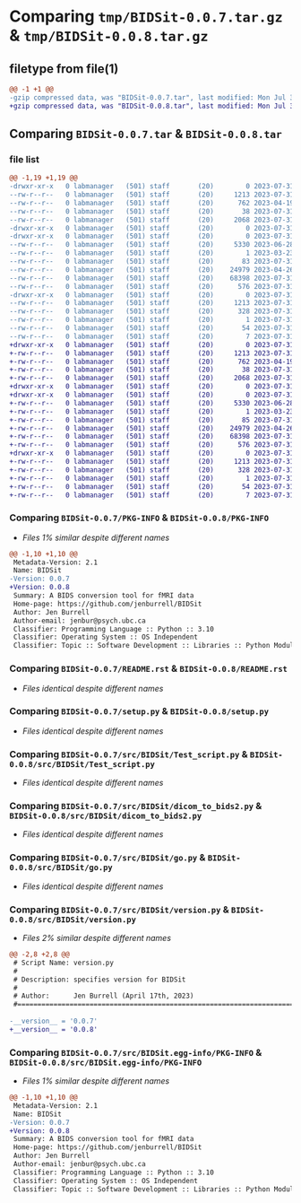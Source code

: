 # Comparing `tmp/BIDSit-0.0.7.tar.gz` & `tmp/BIDSit-0.0.8.tar.gz`

## filetype from file(1)

```diff
@@ -1 +1 @@
-gzip compressed data, was "BIDSit-0.0.7.tar", last modified: Mon Jul 31 22:48:47 2023, max compression
+gzip compressed data, was "BIDSit-0.0.8.tar", last modified: Mon Jul 31 22:55:34 2023, max compression
```

## Comparing `BIDSit-0.0.7.tar` & `BIDSit-0.0.8.tar`

### file list

```diff
@@ -1,19 +1,19 @@
-drwxr-xr-x   0 labmanager   (501) staff       (20)        0 2023-07-31 22:48:47.981430 BIDSit-0.0.7/
--rw-r--r--   0 labmanager   (501) staff       (20)     1213 2023-07-31 22:48:47.981066 BIDSit-0.0.7/PKG-INFO
--rw-r--r--   0 labmanager   (501) staff       (20)      762 2023-04-19 23:00:43.000000 BIDSit-0.0.7/README.rst
--rw-r--r--   0 labmanager   (501) staff       (20)       38 2023-07-31 22:48:47.981568 BIDSit-0.0.7/setup.cfg
--rw-r--r--   0 labmanager   (501) staff       (20)     2068 2023-07-31 20:54:57.000000 BIDSit-0.0.7/setup.py
-drwxr-xr-x   0 labmanager   (501) staff       (20)        0 2023-07-31 22:48:47.973009 BIDSit-0.0.7/src/
-drwxr-xr-x   0 labmanager   (501) staff       (20)        0 2023-07-31 22:48:47.978850 BIDSit-0.0.7/src/BIDSit/
--rw-r--r--   0 labmanager   (501) staff       (20)     5330 2023-06-28 22:32:23.000000 BIDSit-0.0.7/src/BIDSit/Test_script.py
--rw-r--r--   0 labmanager   (501) staff       (20)        1 2023-03-23 19:34:37.000000 BIDSit-0.0.7/src/BIDSit/__init__.py
--rw-r--r--   0 labmanager   (501) staff       (20)       83 2023-07-31 20:13:14.000000 BIDSit-0.0.7/src/BIDSit/__main__.py
--rw-r--r--   0 labmanager   (501) staff       (20)    24979 2023-04-26 21:48:18.000000 BIDSit-0.0.7/src/BIDSit/dicom_to_bids2.py
--rw-r--r--   0 labmanager   (501) staff       (20)    68398 2023-07-31 21:09:49.000000 BIDSit-0.0.7/src/BIDSit/go.py
--rw-r--r--   0 labmanager   (501) staff       (20)      576 2023-07-31 22:47:16.000000 BIDSit-0.0.7/src/BIDSit/version.py
-drwxr-xr-x   0 labmanager   (501) staff       (20)        0 2023-07-31 22:48:47.980654 BIDSit-0.0.7/src/BIDSit.egg-info/
--rw-r--r--   0 labmanager   (501) staff       (20)     1213 2023-07-31 22:48:47.000000 BIDSit-0.0.7/src/BIDSit.egg-info/PKG-INFO
--rw-r--r--   0 labmanager   (501) staff       (20)      328 2023-07-31 22:48:47.000000 BIDSit-0.0.7/src/BIDSit.egg-info/SOURCES.txt
--rw-r--r--   0 labmanager   (501) staff       (20)        1 2023-07-31 22:48:47.000000 BIDSit-0.0.7/src/BIDSit.egg-info/dependency_links.txt
--rw-r--r--   0 labmanager   (501) staff       (20)       54 2023-07-31 22:48:47.000000 BIDSit-0.0.7/src/BIDSit.egg-info/requires.txt
--rw-r--r--   0 labmanager   (501) staff       (20)        7 2023-07-31 22:48:47.000000 BIDSit-0.0.7/src/BIDSit.egg-info/top_level.txt
+drwxr-xr-x   0 labmanager   (501) staff       (20)        0 2023-07-31 22:55:34.153636 BIDSit-0.0.8/
+-rw-r--r--   0 labmanager   (501) staff       (20)     1213 2023-07-31 22:55:34.153178 BIDSit-0.0.8/PKG-INFO
+-rw-r--r--   0 labmanager   (501) staff       (20)      762 2023-04-19 23:00:43.000000 BIDSit-0.0.8/README.rst
+-rw-r--r--   0 labmanager   (501) staff       (20)       38 2023-07-31 22:55:34.153783 BIDSit-0.0.8/setup.cfg
+-rw-r--r--   0 labmanager   (501) staff       (20)     2068 2023-07-31 20:54:57.000000 BIDSit-0.0.8/setup.py
+drwxr-xr-x   0 labmanager   (501) staff       (20)        0 2023-07-31 22:55:34.146410 BIDSit-0.0.8/src/
+drwxr-xr-x   0 labmanager   (501) staff       (20)        0 2023-07-31 22:55:34.150376 BIDSit-0.0.8/src/BIDSit/
+-rw-r--r--   0 labmanager   (501) staff       (20)     5330 2023-06-28 22:32:23.000000 BIDSit-0.0.8/src/BIDSit/Test_script.py
+-rw-r--r--   0 labmanager   (501) staff       (20)        1 2023-03-23 19:34:37.000000 BIDSit-0.0.8/src/BIDSit/__init__.py
+-rw-r--r--   0 labmanager   (501) staff       (20)       85 2023-07-31 22:54:09.000000 BIDSit-0.0.8/src/BIDSit/__main__.py
+-rw-r--r--   0 labmanager   (501) staff       (20)    24979 2023-04-26 21:48:18.000000 BIDSit-0.0.8/src/BIDSit/dicom_to_bids2.py
+-rw-r--r--   0 labmanager   (501) staff       (20)    68398 2023-07-31 21:09:49.000000 BIDSit-0.0.8/src/BIDSit/go.py
+-rw-r--r--   0 labmanager   (501) staff       (20)      576 2023-07-31 22:52:59.000000 BIDSit-0.0.8/src/BIDSit/version.py
+drwxr-xr-x   0 labmanager   (501) staff       (20)        0 2023-07-31 22:55:34.152616 BIDSit-0.0.8/src/BIDSit.egg-info/
+-rw-r--r--   0 labmanager   (501) staff       (20)     1213 2023-07-31 22:55:34.000000 BIDSit-0.0.8/src/BIDSit.egg-info/PKG-INFO
+-rw-r--r--   0 labmanager   (501) staff       (20)      328 2023-07-31 22:55:34.000000 BIDSit-0.0.8/src/BIDSit.egg-info/SOURCES.txt
+-rw-r--r--   0 labmanager   (501) staff       (20)        1 2023-07-31 22:55:34.000000 BIDSit-0.0.8/src/BIDSit.egg-info/dependency_links.txt
+-rw-r--r--   0 labmanager   (501) staff       (20)       54 2023-07-31 22:55:34.000000 BIDSit-0.0.8/src/BIDSit.egg-info/requires.txt
+-rw-r--r--   0 labmanager   (501) staff       (20)        7 2023-07-31 22:55:34.000000 BIDSit-0.0.8/src/BIDSit.egg-info/top_level.txt
```

### Comparing `BIDSit-0.0.7/PKG-INFO` & `BIDSit-0.0.8/PKG-INFO`

 * *Files 1% similar despite different names*

```diff
@@ -1,10 +1,10 @@
 Metadata-Version: 2.1
 Name: BIDSit
-Version: 0.0.7
+Version: 0.0.8
 Summary: A BIDS conversion tool for fMRI data
 Home-page: https://github.com/jenburrell/BIDSit
 Author: Jen Burrell
 Author-email: jenbur@psych.ubc.ca
 Classifier: Programming Language :: Python :: 3.10
 Classifier: Operating System :: OS Independent
 Classifier: Topic :: Software Development :: Libraries :: Python Modules
```

### Comparing `BIDSit-0.0.7/README.rst` & `BIDSit-0.0.8/README.rst`

 * *Files identical despite different names*

### Comparing `BIDSit-0.0.7/setup.py` & `BIDSit-0.0.8/setup.py`

 * *Files identical despite different names*

### Comparing `BIDSit-0.0.7/src/BIDSit/Test_script.py` & `BIDSit-0.0.8/src/BIDSit/Test_script.py`

 * *Files identical despite different names*

### Comparing `BIDSit-0.0.7/src/BIDSit/dicom_to_bids2.py` & `BIDSit-0.0.8/src/BIDSit/dicom_to_bids2.py`

 * *Files identical despite different names*

### Comparing `BIDSit-0.0.7/src/BIDSit/go.py` & `BIDSit-0.0.8/src/BIDSit/go.py`

 * *Files identical despite different names*

### Comparing `BIDSit-0.0.7/src/BIDSit/version.py` & `BIDSit-0.0.8/src/BIDSit/version.py`

 * *Files 2% similar despite different names*

```diff
@@ -2,8 +2,8 @@
 # Script Name: version.py                                                    #
 #                                                                            #
 # Description: specifies version for BIDSit                                  #
 #                                                                            #
 # Author:      Jen Burrell (April 17th, 2023)                                #
 #============================================================================#
 
-__version__ = '0.0.7'
+__version__ = '0.0.8'
```

### Comparing `BIDSit-0.0.7/src/BIDSit.egg-info/PKG-INFO` & `BIDSit-0.0.8/src/BIDSit.egg-info/PKG-INFO`

 * *Files 1% similar despite different names*

```diff
@@ -1,10 +1,10 @@
 Metadata-Version: 2.1
 Name: BIDSit
-Version: 0.0.7
+Version: 0.0.8
 Summary: A BIDS conversion tool for fMRI data
 Home-page: https://github.com/jenburrell/BIDSit
 Author: Jen Burrell
 Author-email: jenbur@psych.ubc.ca
 Classifier: Programming Language :: Python :: 3.10
 Classifier: Operating System :: OS Independent
 Classifier: Topic :: Software Development :: Libraries :: Python Modules
```

